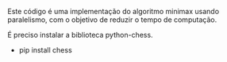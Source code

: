 Este código é uma implementação do algoritmo minimax usando paralelismo, com o objetivo de reduzir o tempo de computação.

É preciso instalar a biblioteca python-chess.
- pip install chess
